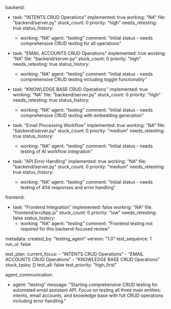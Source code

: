 backend:
  - task: "INTENTS CRUD Operations"
    implemented: true
    working: "NA"
    file: "backend/server.py"
    stuck_count: 0
    priority: "high"
    needs_retesting: true
    status_history:
      - working: "NA"
        agent: "testing"
        comment: "Initial status - needs comprehensive CRUD testing for all operations"

  - task: "EMAIL ACCOUNTS CRUD Operations"
    implemented: true
    working: "NA"
    file: "backend/server.py"
    stuck_count: 0
    priority: "high"
    needs_retesting: true
    status_history:
      - working: "NA"
        agent: "testing"
        comment: "Initial status - needs comprehensive CRUD testing including toggle functionality"

  - task: "KNOWLEDGE BASE CRUD Operations"
    implemented: true
    working: "NA"
    file: "backend/server.py"
    stuck_count: 0
    priority: "high"
    needs_retesting: true
    status_history:
      - working: "NA"
        agent: "testing"
        comment: "Initial status - needs comprehensive CRUD testing with embedding generation"

  - task: "Email Processing Workflow"
    implemented: true
    working: "NA"
    file: "backend/server.py"
    stuck_count: 0
    priority: "medium"
    needs_retesting: true
    status_history:
      - working: "NA"
        agent: "testing"
        comment: "Initial status - needs testing of AI workflow integration"

  - task: "API Error Handling"
    implemented: true
    working: "NA"
    file: "backend/server.py"
    stuck_count: 0
    priority: "medium"
    needs_retesting: true
    status_history:
      - working: "NA"
        agent: "testing"
        comment: "Initial status - needs testing of 404 responses and error handling"

frontend:
  - task: "Frontend Integration"
    implemented: false
    working: "NA"
    file: "frontend/src/App.js"
    stuck_count: 0
    priority: "low"
    needs_retesting: false
    status_history:
      - working: "NA"
        agent: "testing"
        comment: "Frontend testing not required for this backend-focused review"

metadata:
  created_by: "testing_agent"
  version: "1.0"
  test_sequence: 1
  run_ui: false

test_plan:
  current_focus:
    - "INTENTS CRUD Operations"
    - "EMAIL ACCOUNTS CRUD Operations"
    - "KNOWLEDGE BASE CRUD Operations"
  stuck_tasks: []
  test_all: false
  test_priority: "high_first"

agent_communication:
  - agent: "testing"
    message: "Starting comprehensive CRUD testing for automated email assistant API. Focus on testing all three main entities: intents, email accounts, and knowledge base with full CRUD operations including error handling."